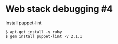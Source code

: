 Web stack debugging #4
=====================

Install puppet-lint
```
$ apt-get install -y ruby
$ gem install puppet-lint -v 2.1.1
```
